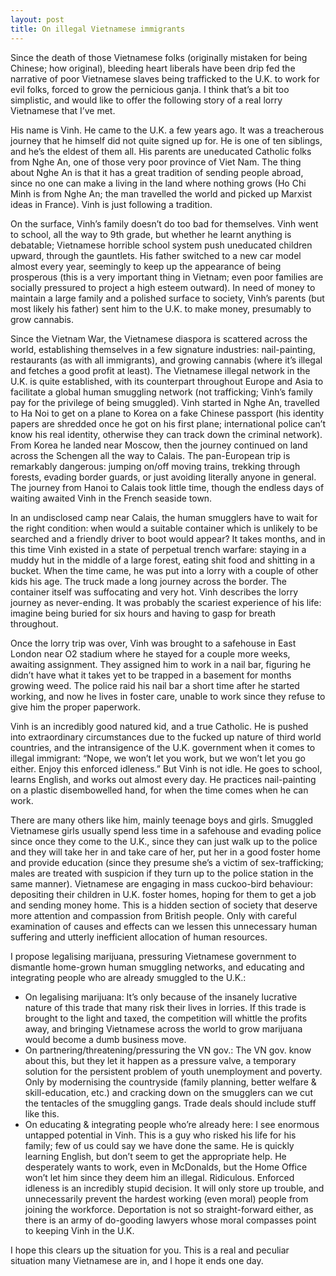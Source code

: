 ```yaml
---
layout: post
title: On illegal Vietnamese immigrants
---
```


Since the death of those Vietnamese folks (originally mistaken for being Chinese; how original), bleeding heart liberals have been drip fed the narrative of poor Vietnamese slaves being trafficked to the U.K. to work for evil folks, forced to grow the pernicious ganja. I think that’s a bit too simplistic, and would like to offer the following story of a real lorry Vietnamese that I’ve met.

His name is Vinh. He came to the U.K. a few years ago. It was a treacherous journey that he himself did not quite signed up for. He is one of ten siblings, and he’s the eldest of them all. His parents are uneducated Catholic folks from Nghe An, one of those very poor province of Viet Nam. The thing about Nghe An is that it has a great tradition of sending people abroad, since no one can make a living in the land where nothing grows (Ho Chi Minh is from Nghe An; the man travelled the world and picked up Marxist ideas in France). Vinh is just following a tradition.

On the surface, Vinh’s family doesn’t do too bad for themselves. Vinh went to school, all the way to 9th grade, but whether he learnt anything is debatable; Vietnamese horrible school system push uneducated children upward, through the gauntlets. His father switched to a new car model almost every year, seemingly to keep up the appearance of being prosperous (this is a very important thing in Vietnam; even poor families are socially pressured to project a high esteem outward). In need of money to maintain a large family and a polished surface to society, Vinh’s parents (but most likely his father) sent him to the U.K. to make money, presumably to grow cannabis.

Since the Vietnam War, the Vietnamese diaspora is scattered across the world, establishing themselves in a few signature industries: nail-painting, restaurants (as with all immigrants), and growing cannabis (where it’s illegal and fetches a good profit at least). The Vietnamese illegal network in the U.K. is quite established, with its counterpart throughout Europe and Asia to facilitate a global human smuggling network (not trafficking; Vinh’s family pay for the privilege of being smuggled). Vinh started in Nghe An, travelled to Ha Noi to get on a plane to Korea on a fake Chinese passport (his identity papers are shredded once he got on his first plane; international police can’t know his real identity, otherwise they can track down the criminal network). From Korea he landed near Moscow, then the journey continued on land across the Schengen all the way to Calais. The pan-European trip is remarkably dangerous: jumping on/off moving trains, trekking through forests, evading border guards, or just avoiding literally anyone in general. The journey from Hanoi to Calais took little time, though the endless days of waiting awaited Vinh in the French seaside town.

In an undisclosed camp near Calais, the human smugglers have to wait for the right condition: when would a suitable container which is unlikely to be searched and a friendly driver to boot would appear? It takes months, and in this time Vinh existed in a state of perpetual trench warfare: staying in a muddy hut in the middle of a large forest, eating shit food and shitting in a bucket. When the time came, he was put into a lorry with a couple of other kids his age. The truck made a long journey across the border. The container itself was suffocating and very hot. Vinh describes the lorry journey as never-ending. It was probably the scariest experience of his life: imagine being buried for six hours and having to gasp for breath throughout.

Once the lorry trip was over, Vinh was brought to a safehouse in East London near O2 stadium where he stayed for a couple more weeks, awaiting assignment. They assigned him to work in a nail bar, figuring he didn’t have what it takes yet to be trapped in a basement for months growing weed. The police raid his nail bar a short time after he started working, and now he lives in foster care, unable to work since they refuse to give him the proper paperwork.

Vinh is an incredibly good natured kid, and a true Catholic. He is pushed into extraordinary circumstances due to the fucked up nature of third world countries, and the intransigence of the U.K. government when it comes to illegal immigrant: “Nope, we won’t let you work, but we won’t let you go either. Enjoy this enforced idleness.” But Vinh is not idle. He goes to school, learns English, and works out almost every day. He practices nail-painting on a plastic disembowelled hand, for when the time comes when he can work.

There are many others like him, mainly teenage boys and girls. Smuggled Vietnamese girls usually spend less time in a safehouse and evading police since once they come to the U.K., since they can just walk up to the police and they will take her in and take care of her, put her in a good foster home and provide education (since they presume she’s a victim of sex-trafficking; males are treated with suspicion if they turn up to the police station in the same manner). Vietnamese are engaging in mass cuckoo-bird behaviour: depositing their children in U.K. foster homes, hoping for them to get a job and sending money home. This is a hidden section of society that deserve more attention and compassion from British people. Only with careful examination of causes and effects can we lessen this unnecessary human suffering and utterly inefficient allocation of human resources.

I propose legalising marijuana, pressuring Vietnamese government to dismantle home-grown human smuggling networks, and educating and integrating people who are already smuggled to the U.K.:
-	On legalising marijuana: It’s only because of the insanely lucrative nature of this trade that many risk their lives in lorries. If this trade is brought to the light and taxed, the competition will whittle the profits away, and bringing Vietnamese across the world to grow marijuana would become a dumb business move.
-	On partnering/threatening/pressuring the VN gov.: The VN gov. know about this, but they let it happen as a pressure valve, a temporary solution for the persistent problem of youth unemployment and poverty. Only by modernising the countryside (family planning, better welfare & skill-education, etc.) and cracking down on the smugglers can we cut the tentacles of the smuggling gangs. Trade deals should include stuff like this.
-	On educating & integrating people who’re already here: I see enormous untapped potential in Vinh. This is a guy who risked his life for his family; few of us could say we have done the same. He is quickly learning English, but don’t seem to get the appropriate help. He desperately wants to work, even in McDonalds, but the Home Office won’t let him since they deem him an illegal. Ridiculous. Enforced idleness is an incredibly stupid decision. It will only store up trouble, and unnecessarily prevent the hardest working (even moral) people from joining the workforce. Deportation is not so straight-forward either, as there is an army of do-gooding lawyers whose moral compasses point to keeping Vinh in the U.K.

I hope this clears up the situation for you. This is a real and peculiar situation many Vietnamese are in, and I hope it ends one day.